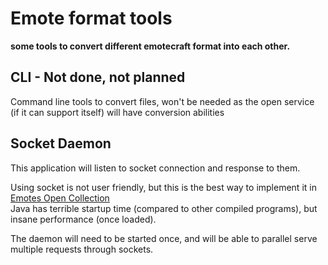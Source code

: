 # Emote format tools
**some tools to convert different emotecraft format into each other.**


## CLI - Not done, not planned
Command line tools to convert files, won't be needed as the open service (if it can support itself) will have conversion abilities


## Socket Daemon 
This application will listen to socket connection and response to them.  

Using socket is not user friendly, but this is the best way to implement it in [Emotes Open Collection](https://github.com/KosmX/emotes-open-collection)  
Java has terrible startup time (compared to other compiled programs), but insane performance (once loaded).  

The daemon will need to be started once, and will be able to parallel serve multiple requests through sockets.  


